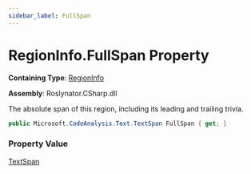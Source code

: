 ```yaml
---
sidebar_label: FullSpan
---
```


# RegionInfo\.FullSpan Property

**Containing Type**: [RegionInfo](../index.md)

**Assembly**: Roslynator\.CSharp\.dll

  
The absolute span of this region, including its leading and trailing trivia\.

```csharp
public Microsoft.CodeAnalysis.Text.TextSpan FullSpan { get; }
```

### Property Value

[TextSpan](https://docs.microsoft.com/en-us/dotnet/api/microsoft.codeanalysis.text.textspan)

